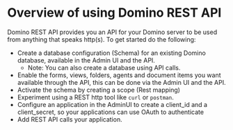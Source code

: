 # Overview of using Domino REST API

Domino REST API provides you an API for your Domino server to be used from anything that speaks http(s). To get started do the following:

- Create a database configuration (Schema) for an existing Domino database, available in the Admin UI and the API.
  - Note: You can also create a database using API calls.
- Enable the forms, views, folders, agents and document items you want available through the API, this can be done via the Admin UI and the API.
- Activate the schema by creating a scope (Rest mapping)
- Experiment using a REST http tool like `curl` or `postman`.
- Configure an application in the AdminUI to create a client_id and a client_secret, so your applications can use OAuth to authenticate
- Add REST API calls your application.

<!--See additional topics under this category for more information.-->


